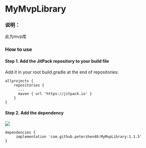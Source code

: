 # MyMvpLibrary

### 说明：
此为mvp库

### How to use
#### Step 1. Add the JitPack repository to your build file
Add it in your root build.gradle at the end of repositories:

```
allprojects {
    repositories {
      ...
      maven { url 'https://jitpack.io' }
    }
}
```

#### Step 2. Add the dependency
[![](https://jitpack.io/v/peterzhen40/MyMvpLibrary.svg)](https://jitpack.io/#peterzhen40/MyMvpLibrary)

```
dependencies {
     implementation 'com.github.peterzhen40:MyMvpLibrary:1.1.5'
}